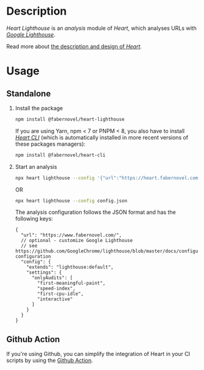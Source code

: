# Description

_Heart Lighthouse_ is an _analysis_ module of _Heart_, which analyses URLs with
_[Google Lighthouse](https://developers.google.com/web/tools/lighthouse/)_.

Read more about
[the description and design of _Heart_](https://github.com/faberNovel/heart#readme).

# Usage

## Standalone

1. Install the package

   ```bash
   npm install @fabernovel/heart-lighthouse
   ```

   If you are using Yarn, npm < 7 or PNPM < 8, you also have to install
   _[Heart CLI](https://www.npmjs.com/package/@fabernovel/heart-cli)_ (which is
   automatically installed in more recent versions of these packages managers):

   ```bash
   npm install @fabernovel/heart-cli
   ```

2. Start an analysis

   ```bash
   npx heart lighthouse --config '{"url":"https://heart.fabernovel.com"}'
   ```

   OR

   ```bash
   npx heart lighthouse --config config.json
   ```

   The analysis configuration follows the JSON format and has the following
   keys:

   ```jsonc
   {
     "url": "https://www.fabernovel.com/",
     // optional - customize Google Lighthouse
     // see https://github.com/GoogleChrome/lighthouse/blob/master/docs/configuration.md#lighthouse-configuration
     "config": {
       "extends": "lighthouse:default",
       "settings": {
         "onlyAudits": [
           "first-meaningful-paint",
           "speed-index",
           "first-cpu-idle",
           "interactive"
         ]
       }
     }
   }
   ```

## Github Action

If you're using Github, you can simplify the integration of Heart in your CI
scripts by using the
[Github Action](https://github.com/marketplace/actions/heart-webpages-evaluation).
